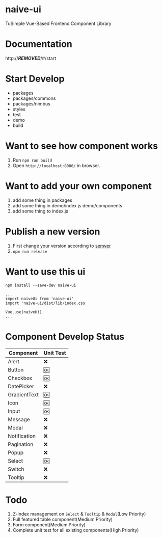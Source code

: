 # naive-ui
TuSimple Vue-Based Frontend Component Library
# Documentation
http://***REMOVED***/#/start
# Start Develop
- packages
- packages/commons
- packages/nimbus
- styles
- test
- demo
- build
# Want to see how component works
1. Run `npm run build`
2. Open `http://localhost:8086/` in browser.
# Want to add your own component
1. add some thing in packages
2. add some thing in demo/index.js demo/components
3. add some thing to index.js
# Publish a new version
1. First change your version according to [semver](https://semver.org/)
2. `npm run release`
# Want to use this ui
`npm install --save-dev naive-ui`
```
...
import naiveUi from 'naive-ui'
import 'naive-ui/dist/lib/index.css

Vue.use(naiveUi)
...
```
# Component Develop Status
|Component|Unit Test|
|-|-|
|Alert|❌|
|Button|🆗|
|Checkbox|🆗|
|DatePicker|❌|
|GradientText|🆗|
|Icon|🆗|
|Input|🆗|
|Message|❌|
|Modal|❌|
|Notification|❌|
|Pagination|❌|
|Popup|❌|
|Select|🆗|
|Switch|❌|
|Tooltip|❌|

# Todo
1. Z-index management on `Select` & `Tooltip` & `Modal`(Low Priority)
2. Full featured table component(Medium Priority)
3. Form component(Medium Priority)
4. Complete unit test for all existing components(High Priority)
